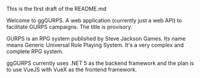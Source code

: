 This is the first draft of the README.md

Welcome to ggGURPS. A web application (currently just a web API) to facilitate GURPS campaigns.
The title is provisory.

GURPS is an RPG system published by Steve Jackson Games. Its name means Generic Universal Role Playing System. It's a very complex and complete RPG system.

ggGURPS currently uses .NET 5 as the backend framework and the plan is to use VueJS with VueX as the frontend framework.